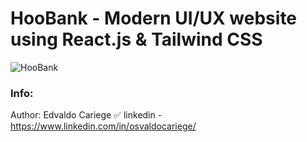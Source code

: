 # HooBank - Modern UI/UX website using React.js & Tailwind CSS

![HooBank](https://i.ibb.co/BK1Hn0x/Screenshot-2022-08-08-at-4-05-48-PM.png)


### Info:
Author: Edvaldo Cariege
✅ linkedin - https://www.linkedin.com/in/osvaldocariege/


